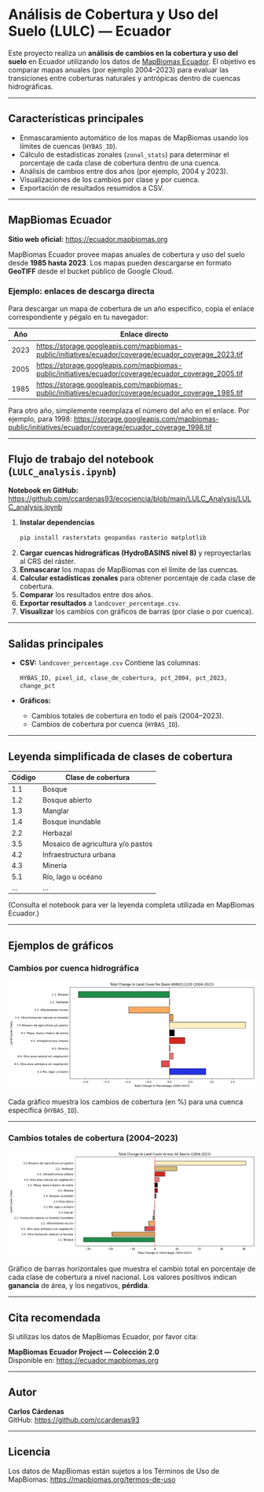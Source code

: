 # Análisis de Cobertura y Uso del Suelo (LULC) — Ecuador

Este proyecto realiza un **análisis de cambios en la cobertura y uso del suelo** en Ecuador utilizando los datos de [MapBiomas Ecuador](https://ecuador.mapbiomas.org).
El objetivo es comparar mapas anuales (por ejemplo 2004–2023) para evaluar las transiciones entre coberturas naturales y antrópicas dentro de cuencas hidrográficas.

---

## Características principales

- Enmascaramiento automático de los mapas de MapBiomas usando los límites de cuencas (`HYBAS_ID`).
- Cálculo de estadísticas zonales (`zonal_stats`) para determinar el porcentaje de cada clase de cobertura dentro de una cuenca.
- Análisis de cambios entre dos años (por ejemplo, 2004 y 2023).
- Visualizaciones de los cambios por clase y por cuenca.
- Exportación de resultados resumidos a CSV.

---

## MapBiomas Ecuador

**Sitio web oficial:** https://ecuador.mapbiomas.org

MapBiomas Ecuador provee mapas anuales de cobertura y uso del suelo desde **1985 hasta 2023**.
Los mapas pueden descargarse en formato **GeoTIFF** desde el bucket público de Google Cloud.

### Ejemplo: enlaces de descarga directa

Para descargar un mapa de cobertura de un año específico, copia el enlace correspondiente y pégalo en tu navegador:

| Año | Enlace directo |
|-----|----------------|
| 2023 | https://storage.googleapis.com/mapbiomas-public/initiatives/ecuador/coverage/ecuador_coverage_2023.tif |
| 2005 | https://storage.googleapis.com/mapbiomas-public/initiatives/ecuador/coverage/ecuador_coverage_2005.tif |
| 1985 | https://storage.googleapis.com/mapbiomas-public/initiatives/ecuador/coverage/ecuador_coverage_1985.tif |

Para otro año, simplemente reemplaza el número del año en el enlace.
Por ejemplo, para 1998:
https://storage.googleapis.com/mapbiomas-public/initiatives/ecuador/coverage/ecuador_coverage_1998.tif

---

## Flujo de trabajo del notebook (`LULC_analysis.ipynb`)

**Notebook en GitHub:** https://github.com/ccardenas93/ecociencia/blob/main/LULC_Analysis/LULC_analysis.ipynb

1. **Instalar dependencias**
   ```bash
   pip install rasterstats geopandas rasterio matplotlib
   ```
2. **Cargar cuencas hidrográficas (HydroBASINS nivel 8)** y reproyectarlas al CRS del ráster.
3. **Enmascarar** los mapas de MapBiomas con el límite de las cuencas.
4. **Calcular estadísticas zonales** para obtener porcentaje de cada clase de cobertura.
5. **Comparar** los resultados entre dos años.
6. **Exportar resultados** a `landcover_percentage.csv`.
7. **Visualizar** los cambios con gráficos de barras (por clase o por cuenca).

---

## Salidas principales

- **CSV:** `landcover_percentage.csv`
  Contiene las columnas:
  ```
  HYBAS_ID, pixel_id, clase_de_cobertura, pct_2004, pct_2023, change_pct
  ```

- **Gráficos:**
  - Cambios totales de cobertura en todo el país (2004–2023).
  - Cambios de cobertura por cuenca (`HYBAS_ID`).

---

## Leyenda simplificada de clases de cobertura

| Código | Clase de cobertura |
|--------|--------------------|
| 1.1 | Bosque |
| 1.2 | Bosque abierto |
| 1.3 | Manglar |
| 1.4 | Bosque inundable |
| 2.2 | Herbazal |
| 3.5 | Mosaico de agricultura y/o pastos |
| 4.2 | Infraestructura urbana |
| 4.3 | Minería |
| 5.1 | Río, lago u océano |
| … | … |

(Consulta el notebook para ver la leyenda completa utilizada en MapBiomas Ecuador.)

---

## Ejemplos de gráficos

### Cambios por cuenca hidrográfica
![Ejemplo por cuenca](https://github.com/ccardenas93/ecociencia/blob/main/LULC_Analysis/Images/cuenca.png?raw=true)

Cada gráfico muestra los cambios de cobertura (en %) para una cuenca específica (`HYBAS_ID`).

---

### Cambios totales de cobertura (2004–2023)
![Ejemplo de cambio total](https://github.com/ccardenas93/ecociencia/blob/main/LULC_Analysis/Images/general.png?raw=true)

Gráfico de barras horizontales que muestra el cambio total en porcentaje de cada clase de cobertura a nivel nacional.
Los valores positivos indican **ganancia** de área, y los negativos, **pérdida**.

---

## Cita recomendada

Si utilizas los datos de MapBiomas Ecuador, por favor cita:

**MapBiomas Ecuador Project — Colección 2.0**  
Disponible en: https://ecuador.mapbiomas.org

---

## Autor

**Carlos Cárdenas**  
GitHub: https://github.com/ccardenas93

---

## Licencia

Los datos de MapBiomas están sujetos a los Términos de Uso de MapBiomas: https://mapbiomas.org/termos-de-uso
